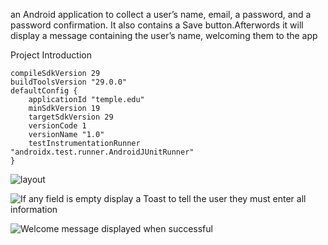 
an Android application to collect a user’s name, email, a password, and a password confirmation. It also contains a Save button.Afterwords it will display a message containing the user’s name, welcoming them to the app

Project Introduction


	compileSdkVersion 29
    buildToolsVersion "29.0.0"
    defaultConfig {
        applicationId "temple.edu"
        minSdkVersion 19
        targetSdkVersion 29
        versionCode 1
        versionName "1.0"
        testInstrumentationRunner "androidx.test.runner.AndroidJUnitRunner"
    }



![layout](https://i.imgur.com/ILsdFkl.png)


![If any field is empty display a Toast to tell the user they must enter all information](https://i.imgur.com/t6LG90Z.png)



![Welcome message displayed when successful](https://i.imgur.com/SeTTFUB.png)
